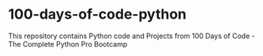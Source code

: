 # 100-days-of-code-python

This repository contains Python code and Projects from 100 Days of Code - The Complete Python Pro Bootcamp
